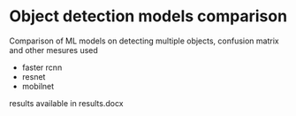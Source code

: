 # Object detection models comparison
Comparison of ML models on detecting multiple objects, confusion matrix and other mesures used
- faster rcnn
- resnet
- mobilnet

results available in results.docx
